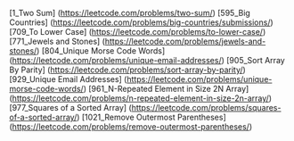 [1_Two Sum] (https://leetcode.com/problems/two-sum/)
[595_Big Countries] (https://leetcode.com/problems/big-countries/submissions/)
[709_To Lower Case] (https://leetcode.com/problems/to-lower-case/)
[771_Jewels and Stones] (https://leetcode.com/problems/jewels-and-stones/)
[804_Unique Morse Code Words] (https://leetcode.com/problems/unique-email-addresses/)
[905_Sort Array By Parity] (https://leetcode.com/problems/sort-array-by-parity/)
[929_Unique Email Addresses] (https://leetcode.com/problems/unique-morse-code-words/)
[961_N-Repeated Element in Size 2N Array] (https://leetcode.com/problems/n-repeated-element-in-size-2n-array/)
[977_Squares of a Sorted Array] (https://leetcode.com/problems/squares-of-a-sorted-array/)
[1021_Remove Outermost Parentheses] (https://leetcode.com/problems/remove-outermost-parentheses/)
